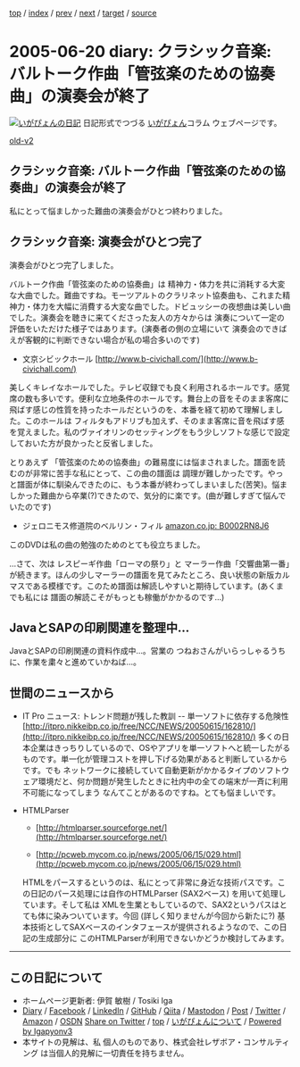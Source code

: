 [top](../index.html) 
 / [index](index.html) 
 / [prev](ig050617.html) 
 / [next](ig050621.html) 
 / [target](https://www.igapyon.jp/igapyon/diary/2005/ig050620.html) 
 / [source](https://github.com/igapyon/diary/blob/master/2005/ig050620.src.md) 

2005-06-20 diary: クラシック音楽: バルトーク作曲「管弦楽のための協奏曲」の演奏会が終了
=====================================================================================================
[![いがぴょんの日記](https://www.igapyon.jp/igapyon/diary/images/iga202308_64.jpg "いがぴょん")](https://www.igapyon.jp/igapyon/diary/memo/memoigapyon.html) 日記形式でつづる [いがぴょん](https://www.igapyon.jp/igapyon/diary/memo/memoigapyon.html)コラム ウェブページです。

[old-v2](ig050620-orig.html)

## クラシック音楽: バルトーク作曲「管弦楽のための協奏曲」の演奏会が終了

私にとって悩ましかった難曲の演奏会がひとつ終わりました。


## クラシック音楽: 演奏会がひとつ完了

演奏会がひとつ完了しました。

バルトーク作曲「管弦楽のための協奏曲」は 精神力・体力を共に消耗する大変な大曲でした。難曲ですね。モーツアルトのクラリネット協奏曲も、これまた精神力・体力を大幅に消費する大変な曲でした。ドビュッシーの夜想曲は美しい曲でした。演奏会を聴きに来てくださった友人の方々からは 演奏について一定の評価をいただけた様子ではあります。(演奏者の側の立場にいて 演奏会のできばえが客観的に判断できない場合が私の場合多いのです)

* 文京シビックホール
  [http://www.b-civichall.com/](http://www.b-civichall.com/)

美しくキレイなホールでした。テレビ収録でも良く利用されるホールです。感覚席の数も多いです。便利な立地条件のホールです。舞台上の音をそのまま客席に飛ばす感じの性質を持ったホールだというのを、本番を経て初めて理解しました。このホールは フィルタもアドリブも加えず、そのまま客席に音を飛ばす感を覚えました。私のヴァイオリンのセッティングをもう少しソフトな感じで設定しておいた方が良かったと反省しました。

とりあえず 「管弦楽のための協奏曲」の難易度には悩まされました。譜面を読むのが非常に苦手な私にとって、この曲の譜面は 調理が難しかったです。やっと譜面が体に馴染んできたのに、もう本番が終わってしまいました(苦笑)。悩ましかった難曲から卒業(?)できたので、気分的に楽です。(曲が難しすぎて悩んでいたのです)

* ジェロニモス修道院のベルリン・フィル [amazon.co.jp: B0002RN8J6](http://www.amazon.co.jp/exec/obidos/ASIN/B0002RN8J6/igapyondiary-22)

このDVDは私の曲の勉強のためのとても役立ちました。

…さて、次は レスピーギ作曲「ローマの祭り」と マーラー作曲「交響曲第一番」が続きます。ほんの少しマーラーの譜面を見てみたところ、良い状態の新版カルマスである模様です。このため譜面は解読しやすいと期待しています。(あくまでも私には 譜面の解読こそがもっとも稼働がかかるのです…)

## JavaとSAPの印刷関連を整理中…

JavaとSAPの印刷関連の資料作成中…。営業の つねおさんがいらっしゃるうちに、作業を粛々と進めていかねば…。

## 世間のニュースから

* IT Pro ニュース: トレンド問題が残した教訓 -- 単一ソフトに依存する危険性
  [http://itpro.nikkeibp.co.jp/free/NCC/NEWS/20050615/162810/](http://itpro.nikkeibp.co.jp/free/NCC/NEWS/20050615/162810/)
  多くの日本企業はきっちりしているので、OSやアプリを単一ソフトへと統一したがるものです。単一化が管理コストを押し下げる効果があると判断しているからです。でも
  ネットワークに接続していて自動更新がかかるタイプのソフトウェア環境だと、何か問題が発生したときに社内中の全ての端末が一斉に利用不可能になってしまう
  なんてことがあるのですね。とても悩ましいです。
  
* HTMLParser
  
  * [http://htmlparser.sourceforge.net/](http://htmlparser.sourceforge.net/)
    
  * [http://pcweb.mycom.co.jp/news/2005/06/15/029.html](http://pcweb.mycom.co.jp/news/2005/06/15/029.html)
  

  HTMLをパースするというのは、私にとって非常に身近な技術パスです。この日記のパース処理には自作のHTMLParser (SAX2ベース) を用いて処理しています。そして私は
  XMLを生業ともしているので、SAX2というパスはとても体に染みついています。今回 (詳しく知りませんが今回から新たに?) 基本技術としてSAXベースのインタフェースが提供されるようなので、この日記の生成部分に
  このHTMLParserが利用できないかどうか検討してみます。


----------------------------------------------------------------------------------------------------

## この日記について

* ホームページ更新者: 伊賀 敏樹 / Tosiki Iga
* [Diary](https://www.igapyon.jp/igapyon/diary/) / [Facebook](https://www.facebook.com/igapyon) / [LinkedIn](https://www.linkedin.com/in/toshikiiga) / [GitHub](https://github.com/igapyon) / [Qiita](https://qiita.com/igapyon) / [Mastodon](https://social.vivaldi.net/@igapyon) / [Post](https://post.news/igapyon) / [Twitter](https://twitter.com/ToshikiIga) / [Amazon](https://www.amazon.co.jp/%E4%BC%8A%E8%B3%80-%E6%95%8F%E6%A8%B9/e/B004LTQWCQ) / [OSDN](https://ja.osdn.net/users/iga/)
[Share on Twitter](https://twitter.com/intent/tweet?hashtags=igapyon%2Cdiary%2C%E3%81%84%E3%81%8C%E3%81%B4%E3%82%87%E3%82%93&text=%E3%82%AF%E3%83%A9%E3%82%B7%E3%83%83%E3%82%AF%E9%9F%B3%E6%A5%BD%3A+%E3%83%90%E3%83%AB%E3%83%88%E3%83%BC%E3%82%AF%E4%BD%9C%E6%9B%B2%E3%80%8C%E7%AE%A1%E5%BC%A6%E6%A5%BD%E3%81%AE%E3%81%9F%E3%82%81%E3%81%AE%E5%8D%94%E5%A5%8F%E6%9B%B2%E3%80%8D%E3%81%AE%E6%BC%94%E5%A5%8F%E4%BC%9A%E3%81%8C%E7%B5%82%E4%BA%86&url=https%3A%2F%2Fwww.igapyon.jp%2Figapyon%2Fdiary%2F2005%2Fig050620.html) / [top](../index.html) / [いがぴょんについて](https://www.igapyon.jp/igapyon/diary/memo/memoigapyon.html) / [Powered by Igapyonv3](https://github.com/igapyon/igapyonv3)
* 本サイトの見解は、私 個人のものであり、株式会社レザボア・コンサルティング は当個人的見解に一切責任を持ちません。 
